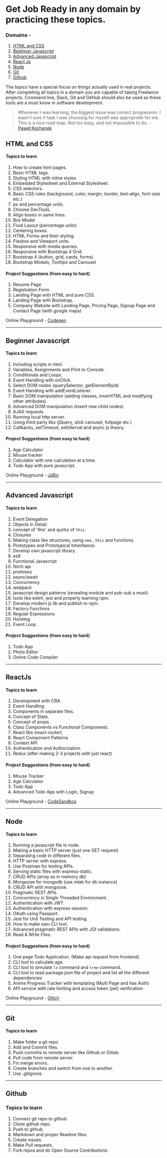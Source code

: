 # Get Job Ready in any domain by practicing these topics.

### Domains -

1. [HTML and CSS](#html-css)
1. [Beginner Javascript](#beginner-js)
1. [Advanced Javascript](#advanced-js)
1. [React Js](#reactjs)
1. [Node](#node)
1. [Git](#git)
1. [Github](#github)

The topics have a special focus on things actually used in real projects. After completing all topics in a domain you are capable of taking Freelance projects. Command line, Slack, Git and GitHub should also be used as these tools are a must know in software development.

> Whenever I was learning, the biggest issue was correct progression. I wasn't sure if task I was choosing for myself was appropriete for me. This is a nice road map. Not too easy, and not impossible to do. - [Paweł Kochanek](https://twitter.com/flagoon2)

## <a id="html-css">HTML and CSS</a>

#### Topics to learn

1. How to create html pages.
1. Basic HTML tags.
1. Styling HTML with inline styles.
1. Embedded Stylesheet and External Stylesheet.
1. CSS selectors.
1. Basic CSS rules (background, color, margin, border, text-align, font-size etc.)
1. px and percentage units.
1. Chrome DevTools.
1. Align boxes in same lines.
1. Box Model
1. Fluid Layout (percentage units)
1. Centering boxes.
1. HTML Forms and their styling.
1. Flexbox and Viewport units.
1. Responsive with media queries.
1. Responsive with Bootstrap 4 Grid.
1. Bootstrap 4 (button, grid, cards, forms)
1. Bootstrap Modals, Tooltips and Carousel

#### Project Suggestions (from easy to hard)

1. Resume Page
1. Registration Form
1. Landing Page with HTML and pure CSS.
1. Landing Page with Bootstrap.
1. Company Website with Landing Page, Pricing Page, Signup Page and Contact Page (with google maps)

Online Playground - [Codepen](http://codepen.io)

---

## <a id="beginner-js">Beginner Javascript</a>

#### Topics to learn

1. Including scripts in html.
1. Variables, Assignments and Print to Console.
1. Conditionals and Loops.
1. Event Handling with onClick.
1. Select DOM nodes (querySelector, getElementById)
1. Event Handling with addEventListener.
1. Basic DOM manipulation (adding classes, innerHTML and modifying other attributes).
1. Advanced DOM manipulation (insert new child nodes).
1. AJAX requests
1. Running local http server.
1. Using third party libs (jQuery, slick carousel, fullpage etc.)
1. Callbacks, setTimeout, setInterval and async js theory.


#### Project Suggestions (from easy to hard)

1. Age Calculator
1. Mouse tracker
1. Calculator with one calculation at a time.
1. Todo App with pure javascript.

Online Playground - [JsBin](http://jsbin.com)

---

## <a id="advanced-js">Advanced Javascript</a>

#### Topics to learn

1. Event Delegation
1. Objects in Detail.
1. concept of 'this' and quirks of `this`.
1. Closures
1. Making class like structures, using `new` , `this` and functions.
1. Prototypes and Prototypical Inheritance.
1. Develop own javascript library.
1. es6
1. Functional Javascript
1. fetch api
1. promises
1. async/await
1. Concurrency
1. webpack
1. javascript design patterns (revealing module and pub-sub a must).
1. tools like eslint, jest and properly learning npm.
1. Develop modern js lib and publish to npm.
1. Factory Functions
1. Regular Expressions
1. Hoisting
1. Event Loop

#### Project Suggestions (from easy to hard)

1. Todo App
1. Photo Editor
1. Online Code Compiler

---

## <a id="reactjs">ReactJs</a>

#### Topics to learn

1. Development with CRA.
1. Event Handling.
1. Components in separate files.
1. Concept of State.
1. Concept of props.
1. Class Components vs Functional Components.
1. React libs (react-router)
1. React Component Patterns
1. Context API
1. Authentication and Authorization.
1. Redux (after making 2-3 projects with just react)

#### Project Suggestions (from easy to hard)

1. Mouse Tracker
1. Age Calculator
1. Todo App
1. Advanced Todo App with Login, Signup

Online Playground - [CodeSandbox](http://codesandbox.io)

---

## <a id="node">Node</a>

#### Topics to learn

1. Running a javascript file in node.
1. Making a basic HTTP server (just one GET request)
1. Separating code in different files.
1. HTTP server with express.
1. Use Postman for testing APIs.
1. Serving static files with express-static.
1. CRUD APIs (array as in memory db)
1. Mongoose for mongodb (use mlab for db instance)
1. CRUD API with mongoose.
1. Pragmatic REST APIs.
1. Concurrency in Single Threaded Environment.
1. Authentication with JWT.
1. Authentication with express-session.
1. OAuth using Passport.
1. Jest for Unit Testing and API testing.
1. How to make own CLI tool.
1. Advanced pragmatic REST APIs with JOI validations.
1. Read & Write Files.

#### Project Suggestions (from easy to hard)

1. One page Todo Application. (Make api request from frontend)
1. CLI tool to calculate age.
1. CLI tool to simulate `ls` command and `tree` command.
1. CLI tool to read package.json file of project and list all the different dependencies
1. Anime Progress Tracker with templating (Multi Page and has Auth)
1. API service with rate limiting and access token (jwt) verification

Online Playground - [Glitch](https://glitch.com)

---

## <a id="git">Git</a>

#### Topics to learn

1. Make folder a git repo.
1. Add and Commit files.
1. Push commits to remote server like Github or Gitlab.
1. Pull code from remote server.
1. Fix merge errors.
1. Create branches and switch from one to another.
1. Use .gitignore
---

## <a id="github">Github</a>

### Topics to learn

1. Connect git repo to github.
1. Clone github repo.
1. Push to github.
1. Markdown and proper Readme files.
1. Create issues.
1. Make Pull requests.
1. Fork repos and do Open Source Contributions.
